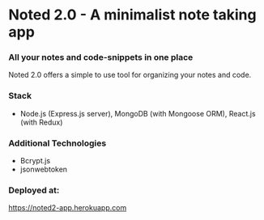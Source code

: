 # **Noted 2.0** - A minimalist note taking app

### All your notes and code-snippets in one place

Noted 2.0 offers a simple to use tool for organizing your notes and code.

### Stack

- Node.js (Express.js server), MongoDB (with Mongoose ORM), React.js (with Redux)

### Additional Technologies

- Bcrypt.js
- jsonwebtoken

### Deployed at:

https://noted2-app.herokuapp.com
